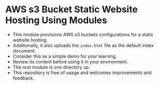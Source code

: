 # AWS s3 Bucket Static Website Hosting Using Modules

- This module provisions AWS s3 buckets configurations for a static website hosting.
- Additionally, it also uploads the `index.html` file as the default index document.
- Consider this as a simple demo for your learning.
- Review its content before using it in your environment.
- The root module is one directory up.
- This repository is free of usage and welcomes improvements and feedback.
